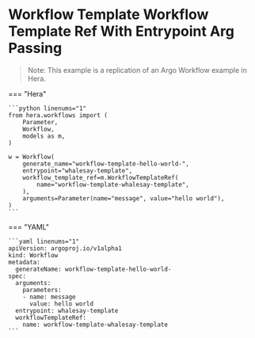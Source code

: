 # Workflow Template  Workflow Template Ref With Entrypoint Arg Passing

> Note: This example is a replication of an Argo Workflow example in Hera. 




=== "Hera"

    ```python linenums="1"
    from hera.workflows import (
        Parameter,
        Workflow,
        models as m,
    )

    w = Workflow(
        generate_name="workflow-template-hello-world-",
        entrypoint="whalesay-template",
        workflow_template_ref=m.WorkflowTemplateRef(
            name="workflow-template-whalesay-template",
        ),
        arguments=Parameter(name="message", value="hello world"),
    )
    ```

=== "YAML"

    ```yaml linenums="1"
    apiVersion: argoproj.io/v1alpha1
    kind: Workflow
    metadata:
      generateName: workflow-template-hello-world-
    spec:
      arguments:
        parameters:
        - name: message
          value: hello world
      entrypoint: whalesay-template
      workflowTemplateRef:
        name: workflow-template-whalesay-template
    ```

